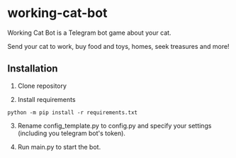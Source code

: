 # working-cat-bot

Working Cat Bot is a Telegram bot game about your cat.

Send your cat to work, buy food and toys, homes, seek treasures and more!

## Installation

1) Clone repository

2) Install requirements

```python -m pip install -r requirements.txt```

3) Rename config_template.py to config.py and specify your settings (including you telegram bot's token).

4) Run main.py to start the bot.
